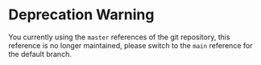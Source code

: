 # Deprecation Warning
You currently using the `master` references of the git repository, this reference is no longer maintained,
please switch to the `main` reference for the default branch.
